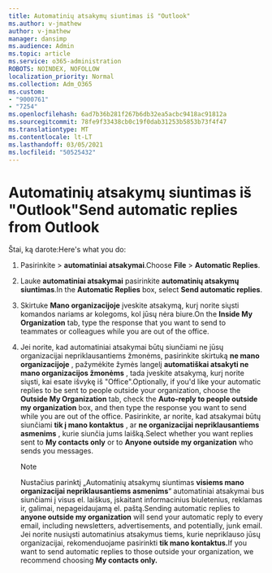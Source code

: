 ```yaml
---
title: Automatinių atsakymų siuntimas iš "Outlook"
ms.author: v-jmathew
author: v-jmathew
manager: dansimp
ms.audience: Admin
ms.topic: article
ms.service: o365-administration
ROBOTS: NOINDEX, NOFOLLOW
localization_priority: Normal
ms.collection: Adm_O365
ms.custom:
- "9000761"
- "7254"
ms.openlocfilehash: 6ad7b36b281f267b6db32ea5acbc9418ac91812a
ms.sourcegitcommit: 78fe9f33438cb0c19f0dab31253b5853b73f4f47
ms.translationtype: MT
ms.contentlocale: lt-LT
ms.lasthandoff: 03/05/2021
ms.locfileid: "50525432"
---
```

# <a name="send-automatic-replies-from-outlook"></a><span data-ttu-id="a4c8c-102">Automatinių atsakymų siuntimas iš "Outlook"</span><span class="sxs-lookup"><span data-stu-id="a4c8c-102">Send automatic replies from Outlook</span></span>

<span data-ttu-id="a4c8c-103">Štai, ką darote:</span><span class="sxs-lookup"><span data-stu-id="a4c8c-103">Here's what you do:</span></span>

1. <span data-ttu-id="a4c8c-104">Pasirinkite   >  **automatiniai atsakymai**.</span><span class="sxs-lookup"><span data-stu-id="a4c8c-104">Choose **File** > **Automatic Replies**.</span></span>
2. <span data-ttu-id="a4c8c-105">Lauke **automatiniai atsakymai** pasirinkite **automatinių atsakymų siuntimas**.</span><span class="sxs-lookup"><span data-stu-id="a4c8c-105">In the **Automatic Replies** box, select **Send automatic replies**.</span></span>
3. <span data-ttu-id="a4c8c-106">Skirtuke **Mano organizacijoje** įveskite atsakymą, kurį norite siųsti komandos nariams ar kolegoms, kol jūsų nėra biure.</span><span class="sxs-lookup"><span data-stu-id="a4c8c-106">On the **Inside My Organization** tab, type the response that you want to send to teammates or colleagues while you are out of the office.</span></span>
4. <span data-ttu-id="a4c8c-107">Jei norite, kad automatiniai atsakymai būtų siunčiami ne jūsų organizacijai nepriklausantiems žmonėms, pasirinkite skirtuką **ne mano organizacijoje** , pažymėkite žymės langelį **automatiškai atsakyti ne mano organizacijos žmonėms** , tada įveskite atsakymą, kurį norite siųsti, kai esate išvykę iš "Office".</span><span class="sxs-lookup"><span data-stu-id="a4c8c-107">Optionally, if you'd like your automatic replies to be sent to people outside your organization, choose the **Outside My Organization** tab, check the **Auto-reply to people outside my organization** box, and then type the response you want to send while you are out of the office.</span></span> <span data-ttu-id="a4c8c-108">Pasirinkite, ar norite, kad atsakymai būtų siunčiami **tik į mano kontaktus** , ar **ne organizacijai nepriklausantiems asmenims** , kurie siunčia jums laišką.</span><span class="sxs-lookup"><span data-stu-id="a4c8c-108">Select whether you want replies sent to **My contacts only** or to **Anyone outside my organization** who sends you messages.</span></span>

    > [!NOTE]
    > <span data-ttu-id="a4c8c-109">Nustačius parinktį „Automatinių atsakymų siuntimas **visiems mano organizacijai nepriklausantiems asmenims**“ automatiniai atsakymai bus siunčiami į visus el. laiškus, įskaitant informacinius biuletenius, reklamas ir, galimai, nepageidaujamą el. paštą.</span><span class="sxs-lookup"><span data-stu-id="a4c8c-109">Sending automatic replies to **anyone outside my organization** will send your automatic reply to every email, including newsletters, advertisements, and potentially, junk email.</span></span> <span data-ttu-id="a4c8c-110">Jei norite nusiųsti automatinius atsakymus tiems, kurie nepriklauso jūsų organizacijai, rekomenduojame pasirinkti **tik mano kontaktus.**</span><span class="sxs-lookup"><span data-stu-id="a4c8c-110">If you want to send automatic replies to those outside your organization, we recommend choosing **My contacts only.**</span></span>
